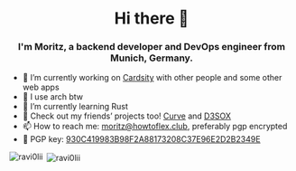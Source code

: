 <h1 align="center">Hi there 👋</h1>
<h3 align="center">I'm Moritz, a backend developer and DevOps engineer from Munich, Germany.</h3>

- 🔭 I’m currently working on [Cardsity](https://github.com/Cardsity) with other people and some other web apps
- :penguin: I use arch btw
- 🌱 I’m currently learning Rust
- 💬 Check out my friends’ projects too! [Curve](https://github.com/Curve) and [D3SOX](https://github.com/D3SOX)
- 📫 How to reach me: [moritz@howtoflex.club](mailto:moritz@howtoflex.club), preferably pgp encrypted
- :key: PGP key: [930C419983B98F2A88173208C37E96E2D2B2349E](https://raw.githubusercontent.com/ravi0lii/ravi0lii/master/pgp.key)

<p><img align="left" src="https://github-readme-stats.vercel.app/api/top-langs/?username=ravi0lii&layout=compact&hide_border=true&theme=dark" alt="ravi0lii" /></p>
<p>&nbsp;<img align="center" src="https://github-readme-stats.vercel.app/api?username=ravi0lii&show_icons=true&hide_border=true&theme=dark" alt="ravi0lii" /></p>

<!--
**ravi0lii/ravi0lii** is a ✨ _special_ ✨ repository because its `README.md` (this file) appears on your GitHub profile.

Here are some ideas to get you started:

- 👯 I’m looking to collaborate on ...
- 🤔 I’m looking for help with ...
- 💬 Ask me about ...
- 😄 Pronouns: ...
- ⚡ Fun fact: ...
-->
